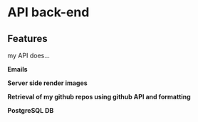 # API back-end

## Features

my API does...

**Emails**

**Server side render images**

**Retrieval of my github repos using github API and formatting**

**PostgreSQL DB**
